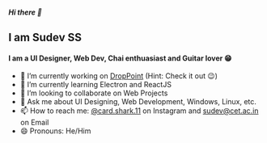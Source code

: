 ##### Hi there 👋

## I am Sudev SS
#### I am a UI Designer, Web Dev, Chai enthuasiast and Guitar lover 😁
<!--
**GameGodS3/GameGodS3** is a ✨ _special_ ✨ repository because its `README.md` (this file) appears on your GitHub profile.

Here are some ideas to get you started:
- 🤔 I’m looking for help with ...
- ⚡ Fun fact: 

-->
- 🔭 I’m currently working on [DropPoint](https://github.com/GameGodS3/DropPoint) (Hint: Check it out 😉)
- 🌱 I’m currently learning Electron and ReactJS
- 👯 I’m looking to collaborate on Web Projects
- 💬 Ask me about UI Designing, Web Development, Windows, Linux, etc.
- 📫 How to reach me: [@card.shark.11](https://instagram.com/card.shark.11) on Instagram and sudev@cet.ac.in on Email
- 😄 Pronouns: He/Him
